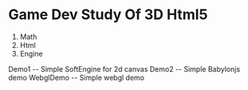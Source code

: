# Game Dev Study Of 3D Html5

1) Math
2) Html
3) Engine


Demo1 -- Simple SoftEngine for 2d canvas 
Demo2 -- Simple Babylonjs demo
WebglDemo -- Simple webgl demo